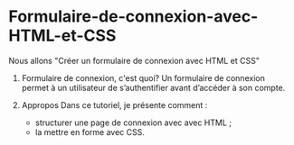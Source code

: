 # Formulaire-de-connexion-avec-HTML-et-CSS
Nous allons "Créer un formulaire de connexion avec HTML et CSS"
1. Formulaire de connexion, c'est quoi?
Un formulaire de connexion permet à un utilisateur de s’authentifier avant d’accéder à son compte.

2. Appropos
Dans ce tutoriel, je présente comment :

    * structurer une page de connexion avec avec HTML ;
    * la mettre en forme avec CSS.
